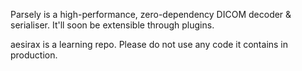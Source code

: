 Parsely is a high-performance, zero-dependency DICOM decoder & serialiser. It'll soon be extensible through plugins.

aesirax is a learning repo. Please do not use any code it contains in production.
